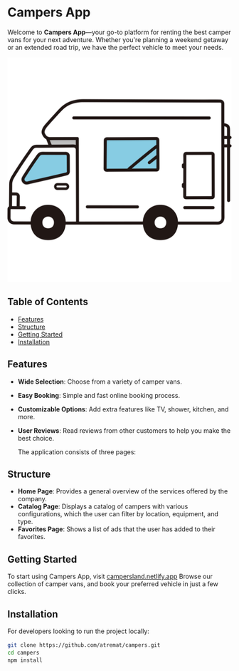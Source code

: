 # Campers App

Welcome to **Campers App**—your go-to platform for renting the best camper vans
for your next adventure. Whether you're planning a weekend getaway or an
extended road trip, we have the perfect vehicle to meet your needs.

![Campers App](src/assets/camper.svg)

## Table of Contents

- [Features](#features)
- [Structure](#structure)
- [Getting Started](#getting-started)
- [Installation](#installation)

## Features

- **Wide Selection**: Choose from a variety of camper vans.
- **Easy Booking**: Simple and fast online booking process.
- **Customizable Options**: Add extra features like TV, shower, kitchen, and
  more.
- **User Reviews**: Read reviews from other customers to help you make the best
  choice.

  The application consists of three pages:

## Structure

- **Home Page**: Provides a general overview of the services offered by the
  company.
- **Catalog Page**: Displays a catalog of campers with various configurations,
  which the user can filter by location, equipment, and type.
- **Favorites Page**: Shows a list of ads that the user has added to their
  favorites.

## Getting Started

To start using Campers App, visit
[campersland.netlify.app](https://campersland.netlify.app) Browse our collection
of camper vans, and book your preferred vehicle in just a few clicks.

## Installation

For developers looking to run the project locally:

```bash
git clone https://github.com/atremat/campers.git
cd campers
npm install
```
